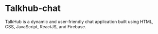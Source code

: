 # Talkhub-chat
TalkHub is a dynamic and user-friendly chat application built using HTML, CSS, JavaScript, ReactJS, and Firebase.
